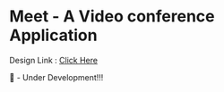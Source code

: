 # Meet - A Video conference Application

Design Link : [Click Here](https://www.figma.com/file/Eu1CClxThtLvC6YVUbs0TA/G-Meet?type=design&node-id=20%3A129&mode=design&t=dRQi8D05LaPpPRAY-1)

👾 - Under Development!!!
